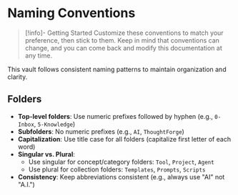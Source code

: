 # Naming Conventions

> [!info]- Getting Started
> Customize these conventions to match your preference, then stick to them.
> Keep in mind that conventions can change, and you can come back and modify this documentation at any time.

This vault follows consistent naming patterns to maintain organization and clarity.

## Folders

- **Top-level folders**: Use numeric prefixes followed by hyphen (e.g., `0-Inbox`, `5-Knowledge`)
- **Subfolders**: No numeric prefixes (e.g., `AI`, `ThoughtForge`)
- **Capitalization**: Use title case for all folders (capitalize first letter of each word)
- **Singular vs. Plural**:
	- Use singular for concept/category folders: `Tool`, `Project`, `Agent`
	- Use plural for collection folders: `Templates`, `Prompts`, `Scripts`
- **Consistency**: Keep abbreviations consistent (e.g., always use "AI" not "A.I.")
